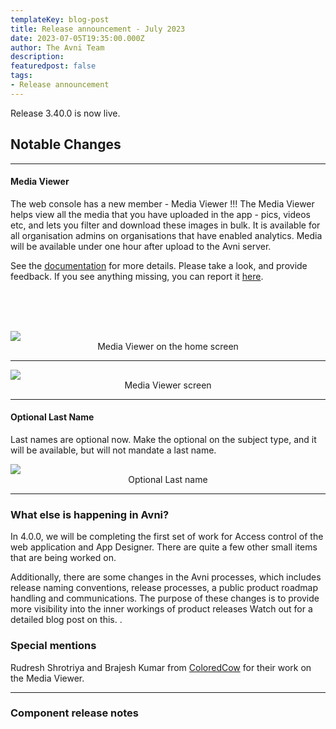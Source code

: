 ```yaml
---
templateKey: blog-post
title: Release announcement - July 2023
date: 2023-07-05T19:35:00.000Z
author: The Avni Team
description:
featuredpost: false
tags:
- Release announcement
---
```


Release 3.40.0 is now live.  

## Notable Changes
---------------------------------------------------------------------------

#### Media Viewer
The web console has a new member - Media Viewer !!!
The Media Viewer helps view all the media that you have uploaded in the app - pics, videos etc, and lets you filter and download these images in bulk. It is available for all organisation admins on organisations that have enabled analytics. Media will be available under one hour after upload to the Avni server.

See the [documentation](https://avni.readme.io/docs/media-viewer) for more details. Please take a look, and provide feedback. If you see anything missing, you can report it [here](https://github.com/avniproject/avni-media/issues). 


<br>
<br>
<br>

![](/img/2023-07-05-avni-release-announcement/media_viewer_home_screen.png)
<span style="display:flex;justify-content:center;">Media Viewer on the home screen</span>

---------------------------------------------------------------------------
![](/img/2023-07-05-avni-release-announcement/media_viewer.png)
<span style="display:flex;justify-content:center;">Media Viewer screen</span>

---------------------------------------------------------------------------
#### Optional Last Name
Last names are optional now. Make the optional on the subject type, and it will be available, but will not mandate a last name.  

![](/img/2023-07-05-avni-release-announcement/last_name_optional.gif)
<span style="display:flex;justify-content:center;">Optional Last name</span>

---------------------------------------------------------------------------
### What else is happening in Avni?
In 4.0.0, we will be completing the first set of work for Access control of the web application and App Designer. There are quite a few other small items that are being worked on.  

Additionally, there are some changes in the Avni processes, which includes release naming conventions, release processes, a public product roadmap handling and communications. The purpose of these changes is to provide more visibility into the inner workings of product releases Watch out for a detailed blog post on this. .



### Special mentions
Rudresh Shrotriya and Brajesh Kumar from [ColoredCow](https://coloredcow.com/) for their work on the Media Viewer.   


---------------------------------------------------------------------------
### Component release notes
